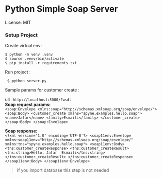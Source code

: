 # Python Simple Soap Server

  
License: MIT


### Setup Project

Create virtual env:

    $ python -m venv .venv
    $ source .venv/bin/activate
    $ pip install -r requirements.txt

Run project :

     $ python server.py
  

Sample params for  customer create :

url: `http://localhost:8000/?wsdl` <br />
**Soap request params: <br />**
`<soap:Envelope xmlns:soap="http://schemas.xmlsoap.org/soap/envelope/">
          <soap:Body>
            <customer_create xmlns="spyne.examples.hello.soap">
                <name>Jafar</name>
                <family>Esmaili</family>
            </customer_create>
          </soap:Body>
</soap:Envelope>
`      
      
**Soap response:<br />**
`<?xml version='1.0' encoding='UTF-8'?>
<soap11env:Envelope xmlns:soap11env="http://schemas.xmlsoap.org/soap/envelope/" xmlns:tns="spyne.examples.hello.soap">
    <soap11env:Body>
        <tns:customer_createResponse>
            <tns:customer_createResult>
                <tns:string>Hello, Jafar  Esmaili</tns:string>
            </tns:customer_createResult>
        </tns:customer_createResponse>
    </soap11env:Body>
</soap11env:Envelope>`

> If you import database this step is not needed
 
 


 